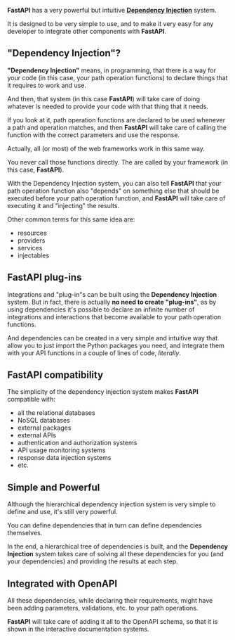 **FastAPI** has a very powerful but intuitive **<abbr title="also known as components, resources, providers, services, injectables">Dependency Injection</abbr>** system.

It is designed to be very simple to use, and to make it very easy for any developer to integrate other components with **FastAPI**.

## "Dependency Injection"?

**"Dependency Injection"** means, in programming, that there is a way for your code (in this case, your path operation functions) to declare things that it requires to work and use.

And then, that system (in this case **FastAPI**) will take care of doing whatever is needed to provide your code with that thing that it needs.

If you look at it, path operation functions are declared to be used whenever a path and operation matches, and then **FastAPI** will take care of calling the function with the correct parameters and use the response.

Actually, all (or most) of the web frameworks work in this same way.

You never call those functions directly. The are called by your framework (in this case, **FastAPI**).

With the Dependency Injection system, you can also tell **FastAPI** that your path operation function also "depends" on something else that should be executed before your path operation function, and **FastAPI** will take care of executing it and "injecting" the results.

Other common terms for this same idea are:

* resources
* providers
* services
* injectables

## **FastAPI** plug-ins

Integrations and "plug-in"s can be built using the **Dependency Injection** system. But in fact, there is actually **no need to create "plug-ins"**, as by using dependencies it's possible to declare an infinite number of integrations and interactions that become available to your path operation functions.

And dependencies can be created in a very simple and intuitive way that allow you to just import the Python packages you need, and integrate them with your API functions in a couple of lines of code, _literally_.

## **FastAPI** compatibility

The simplicity of the dependency injection system makes **FastAPI** compatible with:

* all the relational databases
* NoSQL databases
* external packages
* external APIs
* authentication and authorization systems
* API usage monitoring systems
* response data injection systems
* etc.


## Simple and Powerful

Although the hierarchical dependency injection system is very simple to define and use, it's still very powerful.

You can define dependencies that in turn can define dependencies themselves.

In the end, a hierarchical tree of dependencies is built, and the **Dependency Injection** system takes care of solving all these dependencies for you (and your dependencies) and providing the results at each step.

## Integrated with OpenAPI

All these dependencies, while declaring their requirements, might have been adding parameters, validations, etc. to your path operations. 

**FastAPI** will take care of adding it all to the OpenAPI schema, so that it is shown in the interactive documentation systems.
